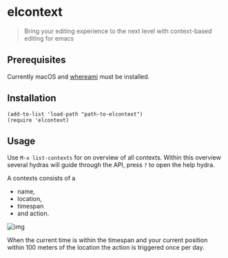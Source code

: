 # elcontext

> Bring your editing experience to the next level with context-based editing for emacs


## Prerequisites

Currently macOS and [whereami](http://victor.github.io/whereami/) must be installed.


## Installation

```emacs-lisp
(add-to-list 'load-path "path-to-elcontext")
(require 'elcontext)
```


## Usage

Use `M-x list-contexts` for on overview of all contexts. Within this overview several hydras will guide through the API, press `?` to open the help hydra.

A contexts consists of a

-   name,
-   location,
-   timespan
-   and action.

![img](https://github.com/rollacaster/elcontext/blob/master/screenshot.png)

When the current time is within the timespan and your current position within 100 meters of the location the action is triggered once per day.
